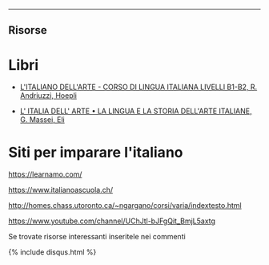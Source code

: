 
---
Risorse
---

# Libri 

- [L'ITALIANO DELL'ARTE - CORSO DI LINGUA ITALIANA LIVELLI B1-B2, R. Andriuzzi, Hoepli
](https://www.hoepli.it/libro/italiano-dell-arte/9788820377496.html)

- [L' ITALIA DELL' ARTE • LA LINGUA E LA STORIA DELL'ARTE ITALIANE, G. Massei, Eli](https://www.edulingua.it/carrello-italia-dellarte)

# Siti per imparare l'italiano

https://learnamo.com/

https://www.italianoascuola.ch/

http://homes.chass.utoronto.ca/~ngargano/corsi/varia/indextesto.html

https://www.youtube.com/channel/UChJtl-bJFgQit_BmjL5axtg

Se trovate risorse interessanti inseritele nei commenti 

{% include disqus.html %}


